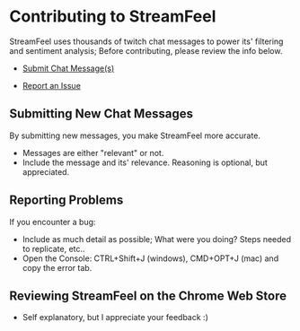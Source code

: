 # Contributing to StreamFeel

StreamFeel uses thousands of twitch chat messages to power its' filtering and sentiment analysis; 
Before contributing, please review the info below.

* [Submit Chat Message(s)](https://github.com/abrowne2/StreamFeel/issues/new?title=Improving+Chat+Filter&assignee=abrowne2&body=Please+enter+your+message(s)+here+and+their+relevance.&labels[]=message)

* [Report an Issue](https://github.com/abrowne2/StreamFeel/issues/new?title=Change+This+Bug+Title&assignee=abrowne2&body=Please+be+detailed,+include+error+report+and+any+other+info&labels[]=bug)

## Submitting New Chat Messages

By submitting new messages, you make StreamFeel more accurate.
* Messages are either "relevant" or not.
* Include the message and its' relevance. Reasoning is optional, but appreciated.

## Reporting Problems
If you encounter a bug:
* Include as much detail as possible; What were you doing? Steps needed to replicate, etc..
* Open the Console: CTRL+Shift+J (windows), CMD+OPT+J (mac) and copy the error tab.

## Reviewing StreamFeel on the Chrome Web Store
* Self explanatory, but I appreciate your feedback :)




